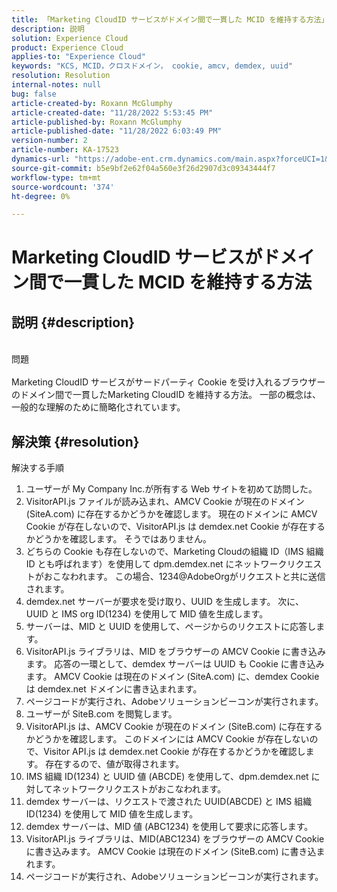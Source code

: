 ```yaml
---
title: 「Marketing CloudID サービスがドメイン間で一貫した MCID を維持する方法」
description: 説明
solution: Experience Cloud
product: Experience Cloud
applies-to: "Experience Cloud"
keywords: "KCS, MCID，クロスドメイン， cookie, amcv, demdex, uuid"
resolution: Resolution
internal-notes: null
bug: false
article-created-by: Roxann McGlumphy
article-created-date: "11/28/2022 5:53:45 PM"
article-published-by: Roxann McGlumphy
article-published-date: "11/28/2022 6:03:49 PM"
version-number: 2
article-number: KA-17523
dynamics-url: "https://adobe-ent.crm.dynamics.com/main.aspx?forceUCI=1&pagetype=entityrecord&etn=knowledgearticle&id=b923fd98-456f-ed11-9561-6045bd006079"
source-git-commit: b5e9bf2e62f04a560e3f26d2907d3c09343444f7
workflow-type: tm+mt
source-wordcount: '374'
ht-degree: 0%

---
```


# Marketing CloudID サービスがドメイン間で一貫した MCID を維持する方法

## 説明 {#description}

<br>問題<br><br>
Marketing CloudID サービスがサードパーティ Cookie を受け入れるブラウザーのドメイン間で一貫したMarketing CloudID を維持する方法。 一部の概念は、一般的な理解のために簡略化されています。


## 解決策 {#resolution}

解決する手順<br>
1. ユーザーが My Company Inc.が所有する Web サイトを初めて訪問した。
2. VisitorAPI.js ファイルが読み込まれ、AMCV Cookie が現在のドメイン (SiteA.com) に存在するかどうかを確認します。 現在のドメインに AMCV Cookie が存在しないので、VisitorAPI.js は demdex.net Cookie が存在するかどうかを確認します。 そうではありません。
3. どちらの Cookie も存在しないので、Marketing Cloudの組織 ID（IMS 組織 ID とも呼ばれます）を使用して dpm.demdex.net にネットワークリクエストがおこなわれます。 この場合、1234@AdobeOrgがリクエストと共に送信されます。
4. demdex.net サーバーが要求を受け取り、UUID を生成します。 次に、 UUID と IMS org ID(1234) を使用して MID 値を生成します。
5. サーバーは、MID と UUID を使用して、ページからのリクエストに応答します。
6. VisitorAPI.js ライブラリは、MID をブラウザーの AMCV Cookie に書き込みます。 応答の一環として、demdex サーバーは UUID も Cookie に書き込みます。 AMCV Cookie は現在のドメイン (SiteA.com) に、demdex Cookie は demdex.net ドメインに書き込まれます。
7. ページコードが実行され、Adobeソリューションビーコンが実行されます。
8. ユーザーが SiteB.com を閲覧します。
9. VisitorAPI.js は、AMCV Cookie が現在のドメイン (SiteB.com) に存在するかどうかを確認します。 このドメインには AMCV Cookie が存在しないので、Visitor API.js は demdex.net Cookie が存在するかどうかを確認します。 存在するので、値が取得されます。
10. IMS 組織 ID(1234) と UUID 値 (ABCDE) を使用して、dpm.demdex.net に対してネットワークリクエストがおこなわれます。
11. demdex サーバーは、リクエストで渡された UUID(ABCDE) と IMS 組織 ID(1234) を使用して MID 値を生成します。
12. demdex サーバーは、MID 値 (ABC1234) を使用して要求に応答します。
13. VisitorAPI.js ライブラリは、MID(ABC1234) をブラウザーの AMCV Cookie に書き込みます。 AMCV Cookie は現在のドメイン (SiteB.com) に書き込まれます。
14. ページコードが実行され、Adobeソリューションビーコンが実行されます。

